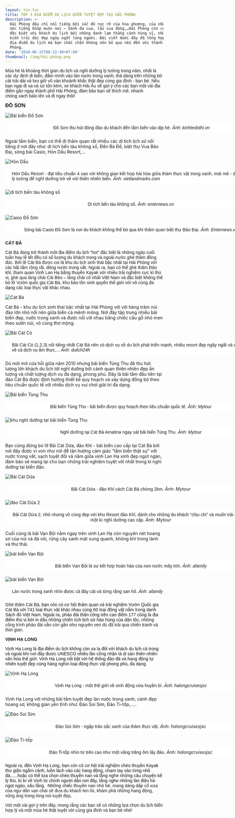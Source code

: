 ```yaml
---
layout: tin-tuc
title: TOP 3 ĐỊA ĐIỂM DU LỊCH BIỂN TUYỆT ĐẸP TẠI HẢI PHÒNG
description: >-
  Hải Phòng đâu chỉ nổi tiếng bởi sắc đỏ rực rỡ của hoa phượng, của những món ăn
  nức tiếng khắp muôn nơi – bánh đa cua, lẩu cua đồng,…Hải Phòng còn có sức hút
  đặc biệt với khách du lịch bởi những danh lam thắng cảnh hùng vĩ, những bãi
  biển trải dài đẹp ngây ngất lòng người. Bài viết dưới đây đã tổng hợp lại 5
  địa điểm du lịch mà bạn chắc chắn không nên bỏ qua nếu đến với thành phố Hải
  Phòng.
date: '2018-06-15T08:32:40+07:00'
thumbnail: /img/hải-phòng.png
---
```

<p><span style="font-size:14px;"><span style="font-family:arial,helvetica,sans-serif;">M&ugrave;a h&egrave; l&agrave; khoảng thời gian du lịch v&agrave; nghỉ dưỡng l&yacute; tưởng trong năm, nhất l&agrave; c&aacute;c dự định đi biển, đắm m&igrave;nh v&agrave;o l&agrave;n nước trong xanh, thả d&aacute;ng tr&ecirc;n những bờ c&aacute;t trải d&agrave;i v&agrave; lưu giữ v&ocirc; v&agrave;n khoảnh khắc thật đẹp c&ugrave;ng gia đ&igrave;nh - bạn b&egrave;. Nếu bạn ngại đi xa v&agrave; sợ tốn k&eacute;m, xe kh&aacute;ch Hải &Acirc;u sẽ gợi &yacute; cho c&aacute;c bạn một v&agrave;i địa điểm gần ngay th&agrave;nh phố Hải Ph&ograve;ng, đảm bảo bạn sẽ th&iacute;ch m&ecirc;, nhanh ch&oacute;ng&nbsp;x&aacute;ch balo l&ecirc;n v&agrave; đi ngay th&ocirc;i!</span></span></p>

<p><strong><span style="font-size:16px;"><span style="font-family:arial,helvetica,sans-serif;">ĐỒ SƠN</span></span></strong></p>

![Bãi biển Đồ Sơn](/img/đồ-sơn.jpg)

<p style="box-sizing: border-box; margin-top: 16px; margin-bottom: 20px; padding: 5px 20px; border: 1px dashed rgb(255, 255, 255); width: 800px; background: none 0px 0px repeat scroll rgb(255, 255, 255); text-align: center;"><span style="font-size:14px;"><span style="font-family:arial,helvetica,sans-serif;">&nbsp;Đồ Sơn thu h&uacute;t đ&ocirc;ng đảo du kh&aacute;ch đến tắm biển v&agrave;o dịp h&egrave;. <em>Ảnh: kinhtedothi.vn</em></span></span></p>

</body>

Ngoài tắm biển, bạn có thể đi thăm quan rất nhiều các di tích lịch sử nổi tiếng ở nơi đây như: di tích bến tàu không số, Đền Bà Đế, biệt thự Vua Bảo Đại, sòng bài Casio, Hòn Dấu Resort,…

![Hòn Dấu](/img/hòn-dấu.jpg)

<p style="box-sizing: border-box; margin-top: 16px; margin-bottom: 20px; padding: 5px 20px; border: 1px dashed rgb(255, 255, 255); width: 800px; background: none 0px 0px repeat scroll rgb(255, 255, 255); text-align: justify;"><span style="font-size:14px;"><span style="font-family:arial,helvetica,sans-serif;">H&ograve;n Dấu Resort - đạt ti&ecirc;u chuẩn 4 sao với kh&ocirc;ng gian kết hợp h&agrave;i h&ograve;a giữa thảm thực vật trong xanh, m&aacute;t mẻ - địa điểm l&yacute; tưởng để nghĩ dưỡng trở về với thi&ecirc;n nhi&ecirc;n biển. <em>Ảnh: vietlandmarks.com</em></span></span></p>

![di tích bến tàu không số](/img/tàu-không-số.jpg)

<p style="box-sizing: border-box; margin-top: 16px; margin-bottom: 20px; padding: 5px 20px; border: 1px dashed rgb(255, 255, 255); width: 800px; background: none 0px 0px repeat scroll rgb(255, 255, 255); text-align: center;"><span style="font-size:14px;"><span style="font-family:arial,helvetica,sans-serif;">Di t&iacute;ch bến t&agrave;u kh&ocirc;ng số. <em>Ảnh: enternews.vn</em></span></span></p>



![Casio Đồ Sơn](/img/casio-đồ-sơn.jpg)

<p style="box-sizing: border-box; margin-top: 16px; margin-bottom: 20px; padding: 5px 20px; border: 1px dashed rgb(255, 255, 255); width: 800px; background: none 0px 0px repeat scroll rgb(255, 255, 255); text-align: center;"><span style="font-size:14px;"><span style="font-family:arial,helvetica,sans-serif;">S&ograve;ng b&agrave;i Casio Đồ Sơn l&agrave; nơi du kh&aacute;ch kh&ocirc;ng thể bỏ qua khi thăm quan&nbsp;biệt thự&nbsp;Bảo Đại. <em>Ảnh: Enternews.vn</em></span></span></p

<p><font face="arial, helvetica, sans-serif"><b>C&Aacute;T B&Agrave;</b></font></p>

<p><span style="font-size:14px;"><span style="font-family:arial,helvetica,sans-serif;">C&aacute;t B&agrave; đang trở th&agrave;nh một địa điểm du lịch &ldquo;hot&rdquo; đặc biệt l&agrave; những ng&agrave;y cuối tuần hay lễ tết đều c&oacute; số lượng du kh&aacute;ch trong v&agrave; ngo&agrave;i nước gh&eacute; thăm đ&ocirc;ng đ&uacute;c. Bởi lẽ C&aacute;t B&agrave; được coi l&agrave; khu du lịch sinh th&aacute;i bậc nhất tại Hải Ph&ograve;ng với c&aacute;c b&atilde;i tắm rộng r&atilde;i, d&ograve;ng nước trong vắt. Ngo&agrave;i ra, bạn c&oacute; thể gh&eacute; thăm Đảo khỉ, tham quan Vịnh Lan Hạ bằng thuyền Kayak với nhiều trải nghiệm cực k&igrave; th&uacute; vị, gh&eacute; qua l&agrave;ng ch&agrave;i C&aacute;i B&egrave;o &ndash; l&agrave;ng ch&agrave;i cổ nhất Việt Nam v&agrave; đặc biệt kh&ocirc;ng thể bỏ lỡ Vườn quốc gia C&aacute;t B&agrave;, khu bảo tồn sinh quyển thế giới với v&ocirc; c&ugrave;ng đa dạng c&aacute;c loại thực vật kh&aacute;c nhau.</span></span></p>

![Cát Bà](/img/cát-bà.jpg)

Cát Bà - khu du lịch sinh thái bậc nhất tại Hải Phòng với với hàng trăm núi đảo lớn nhỏ nổi nên giữa biển cả mênh mông. Nơi đây tập trung nhiều bãi biển đẹp, nước trong xanh và được nối với nhau bằng chiếc cầu gỗ nhỏ men theo sườn núi, vô cùng thơ mộng. 

![Bãi Cát Cò](/img/bãi-cát-cò.jpg)

<p style="box-sizing: border-box; margin-top: 16px; margin-bottom: 20px; padding: 5px 20px; border: 1px dashed rgb(255, 255, 255); width: 800px; background: none 0px 0px repeat scroll rgb(255, 255, 255); text-align: justify;"><span style="font-size:14px;"><span style="font-family:arial,helvetica,sans-serif;">B&atilde;i C&aacute;t C&ograve; (1,2,3) nổi tiếng nhất C&aacute;t B&agrave; n&ecirc;n c&oacute; dịch vụ về du lịch ph&aacute;t triển mạnh, nhiều resort đẹp ng&acirc;y ngất v&agrave; đa dạng về cả dịch vụ ẩm thực,... <em>Ảnh: dulich24h</em></span></span></p>

Dù mới mở cửa hồi giữa năm 2010 nhưng bãi biển Tùng Thu đã thu hút lượng lớn khách du lịch tới nghĩ dưỡng bởi cảnh quan thiên nhiên đẹp ấn tượng và chất lượng dịch vụ đa dạng, phong phú. Đây là bãi tắm đầu tiên tại đảo Cát Bà được định hướng thiết kế quy hoạch và xây dựng đồng bộ theo tiêu chuẩn quốc tế với nhiều dịch vụ vui chơi giải trí đa dạng.

![Bãi biển Tùng Thu](/img/bãi-biển-tùng-thu.jpg)

<p style="box-sizing: border-box; margin-top: 16px; margin-bottom: 20px; padding: 5px 20px; border: 1px dashed rgb(255, 255, 255); width: 800px; background: none 0px 0px repeat scroll rgb(255, 255, 255); text-align: center;"><span style="font-size:14px;"><span style="font-family:arial,helvetica,sans-serif;">B&atilde;i biển T&ugrave;ng Thu - b&atilde;i biển được quy hoạch theo ti&ecirc;u chuẩn quốc tế. <em>Ảnh: Mytour</em></span></span></p>

![khu nghỉ dưỡng tại bãi biển Tùng Thu](/img/nghĩ-dưỡng-tại-bãi-biển-tùng-thu.jpg)

<p style="box-sizing: border-box; margin-top: 16px; margin-bottom: 20px; padding: 5px 20px; border: 1px dashed rgb(255, 255, 255); width: 800px; background: none 0px 0px repeat scroll rgb(255, 255, 255); text-align: center;"><span style="font-size:14px;"><span style="font-family:arial,helvetica,sans-serif;">Nghỉ dưỡng tại C&aacute;t B&agrave; Amatina ngay s&aacute;t b&atilde;i biển T&ugrave;ng Thu. <em>Ảnh: Mytour</em></span></span></p>

Bạn cũng đừng bỏ lỡ Bãi Cát Dứa, đảo Khỉ - bãi biển cao cấp tại Cát Bà bởi nơi đây được ví von như nơi để tận hưởng cảm giác “tắm biển thật sự” với nước trong vắt, sạch tuyệt đối và nằm giữa vịnh Lan Hạ xinh đẹp ngút ngàn, đảm bảo sẽ mang lại cho bạn những trải nghiệm tuyệt vời nhất trong kì nghỉ dưỡng tại biển đảo.

![Bãi Cát Dứa](/img/bãi-cát-dứa-đảo-khỉ.jpg)

<p style="box-sizing: border-box; margin-top: 16px; margin-bottom: 20px; padding: 5px 20px; border: 1px dashed rgb(255, 255, 255); width: 800px; background: none 0px 0px repeat scroll rgb(255, 255, 255); text-align: center;"><span style="font-size:14px;"><span style="font-family:arial,helvetica,sans-serif;">B&atilde;i C&aacute;t Dứa - đảo Khỉ c&aacute;ch C&aacute;t B&agrave; chừng 2km</span></span>. <em>Ảnh: Mytour</em></span></span></p>

![đảo Cát Dứa 2](/img/đảo-cát-dứa-2.jpg)

<p style="box-sizing: border-box; margin-top: 16px; margin-bottom: 20px; padding: 5px 20px; border: 1px dashed rgb(255, 255, 255); width: 800px; background: none 0px 0px repeat scroll rgb(255, 255, 255); text-align: center;"><span style="font-size:14px;"><span style="font-family:arial,helvetica,sans-serif;">B&atilde;i C&aacute;t Dứa 2, nhỏ nhưng v&ocirc; c&ugrave;ng đẹp với khu Resort đảo Khỉ, d&agrave;nh cho những du kh&aacute;ch &quot;chịu chi&quot; v&agrave; muốn trải nghiệm một k&igrave; nghỉ dưỡng cao cấp.</span></span> <em>Ảnh: Mytour</em></span></span></p>

Cuối cùng là bãi Vạn Bội nằm ngay trên vịnh Lan Hạ còn nguyên nét hoang sơ của núi và đá vôi, rừng cây xanh mát xung quanh, không khí trong lành và thư thái.

![bãi biển Vạn Bội](/img/bãi-biển-vạn-bội.jpg)

<p style="box-sizing: border-box; margin-top: 16px; margin-bottom: 20px; padding: 5px 20px; border: 1px dashed rgb(255, 255, 255); width: 800px; background: none 0px 0px repeat scroll rgb(255, 255, 255); text-align: center;"><span style="font-size:14px;"><span style="font-family:arial,helvetica,sans-serif;">B&atilde;i biển Vạn Bội l&agrave; sự kết hợp ho&agrave;n hảo của non nước m&acirc;y trời.<em> Ảnh: afamily</em></span></span></p>

![bãi biển Vạn Bội](/img/bãi-biển-vạn-bội-2.jpg)

<p style="box-sizing: border-box; margin-top: 16px; margin-bottom: 20px; padding: 5px 20px; border: 1px dashed rgb(255, 255, 255); width: 800px; background: none 0px 0px repeat scroll rgb((255, 255, 255); text-align: center;"><span style="font-size:14px;"><span style="font-family:arial,helvetica,sans-serif;">L&agrave;n nước trong xanh nh&igrave;n được cả đ&aacute;y c&aacute;t v&agrave; từng rặng san h&ocirc;.<em> Ảnh: afamily</em></span></span></p>

<p><span style="font-family:arial,helvetica,sans-serif;"><font color="#111111"><span style="font-size: 14px;">Gh&eacute; thăm C&aacute;t B&agrave;, bạn c&ograve;n c&oacute; cơ hội thăm quan v&agrave; trải nghiệm Vườn Quốc gia C&aacute;t B&agrave; với 741 loại thực vật kh&aacute;c nhau c&ugrave;ng 60 loại động vật nằm trong danh S&aacute;ch đỏ Việt Nam. Ngo&agrave;i ra, ph&aacute;o đ&agrave;i thần c&ocirc;ng tr&ecirc;n cao điểm 177 cũng l&agrave; địa điểm th&uacute; vị bởi in dấu những chiến t&iacute;ch lịch sử h&agrave;o h&ugrave;ng của d&acirc;n tộc,&nbsp;</span></font><span style="font-size:14px;"><span style="text-align: justify; background-color: rgb(255, 255, 255);">những c&ocirc;ng tr&igrave;nh ph&aacute;o đ&agrave;i vẫn c&ograve;n gần như nguy&ecirc;n vẹn d&ugrave; đ&atilde; trải qua chiến tranh v&agrave; thời gian.</span></span></span></p>

<p><font face="arial, helvetica, sans-serif"><b>VỊNH HẠ LONG</b></font></p>

<p><font color="#111111" face="arial, helvetica, sans-serif"><span style="font-size: 14px;">Vịnh Hạ Long l&agrave; địa điểm du lịch kh&ocirc;ng c&ograve;n xa lạ đối với kh&aacute;ch du lịch cả trong v&agrave; ngo&agrave;i khi nơi đ&acirc;y được UNESCO nhiều lần c&ocirc;ng nhận l&agrave; di sản thi&ecirc;n nhi&ecirc;n văn h&oacute;a thế giới. Vinh Hạ Long nổi bật với hệ thống đảo đ&aacute; v&agrave; hang động tự nhi&ecirc;n tuyệt đẹp c&ugrave;ng h&agrave;ng ngh&igrave;n loại động thực vật phong ph&uacute;, đa dạng.&nbsp;</span></font></p>

![Vịnh Hạ Long](/img/vịnh-hạ-long.jpg)

<p style="box-sizing: border-box; margin-top: 16px; margin-bottom: 20px; padding: 5px 20px; border: 1px dashed rgb(255, 255, 255); width: 800px; background: none 0px 0px repeat scroll rgb(255, 255, 255); text-align: center;"><span style="font-size:14px;"><span style="font-family:arial,helvetica,sans-serif;">Vịnh Hạ Long - một thế giới về sinh động vừa huyền b&iacute;. <em>Ảnh:&nbsp;halongcruisesjsc</em></span></span></p>

Vịnh Hạ Long với những bãi tắm tuyệt đẹp làn nước trong xanh, cảnh đẹp hoang sơ, không gian yên tĩnh như: Đảo Soi Sim, Đảo Ti-tốp,.....

![Đảo Soi Sim](/img/đảo-soi-sim.jpg)

<p style="box-sizing: border-box; margin-top: 16px; margin-bottom: 20px; padding: 5px 20px; border: 1px dashed rgb(255, 255, 255); width: 800px; background: none 0px 0px repeat scroll rgb(255, 255, 255); text-align: center;"><font face="arial, helvetica, sans-serif"><span style="font-size: 14px;">Đảo Soi Sim - ngập tr&agrave;n sắc xanh của thảm thực vật</span></font>. <em>Ảnh:&nbsp;halongcruisesjsc</em></span></span></p>

![Đảo Ti-tốp](/img/đảo-titop.jpg)

<p style="box-sizing: border-box; margin-top: 16px; margin-bottom: 20px; padding: 5px 20px; border: 1px dashed rgb(255, 255, 255); width: 800px; background: none 0px 0px repeat scroll rgb(255, 255, 255); text-align: center;"><font face="arial, helvetica, sans-serif"><span style="font-size: 14px;">Đảo Ti-tốp&nbsp;nh&igrave;n từ tr&ecirc;n cao như một vầng trăng &ocirc;m lấy đảo</span></font>. <em>Ảnh:&nbsp;halongcruisesjsc</em></span></span></p>

<p><font color="#111111" face="arial, helvetica, sans-serif"><span style="font-size: 14px;">Ngo&agrave;i ra, đến Vịnh Hạ Long, bạn c&ograve;n c&oacute; cơ hội trải nghiệm ch&egrave;o thuyền Kayak thư gi&atilde;n ngắm cảnh, luồn l&aacute;ch v&agrave;o c&aacute;c hang động, chạm tay v&agrave;o từng nhũ đ&aacute;,.....hoặc c&oacute; thể lựa chọn ch&egrave;o thuyền nan v&agrave; lắng nghe những c&acirc;u chuyện kể l&yacute; th&uacute;, k&igrave; b&iacute; về Vịnh từ ch&iacute;nh người d&acirc;n nơi đ&acirc;y, lắng nghe những l&agrave;n điệu h&ograve; ngọt ng&agrave;o, s&acirc;u lắng.&nbsp; Những chiếc t</span></font><span style="font-size:14px;"><span style="font-family:arial,helvetica,sans-serif;"><span style="text-align: justify; background-color: rgb(255, 255, 255);">huyền nan nhỏ b&eacute;, mang d&aacute;ng dấp cổ xưa của ngư d&acirc;n vạn ch&agrave;i sẽ đưa du kh&aacute;ch len lỏi, kh&aacute;m ph&aacute; những hang động, vũng &aacute;ng trong l&ograve;ng n&uacute;i tuyệt đẹp,</span></span></span></p>

<p><span style="font-size:14px;"><span style="font-family:arial,helvetica,sans-serif;">Với một v&agrave;i gợi &yacute; tr&ecirc;n đ&acirc;y, mong rằng c&aacute;c bạn sẽ c&oacute; những lựa chọn du lịch biển hợp l&yacute; v&agrave; một m&ugrave;a h&egrave; thật tuyệt vời c&ugrave;ng gia đ&igrave;nh v&agrave; bạn b&egrave;&nbsp;nh&eacute;!</span></span></p>
